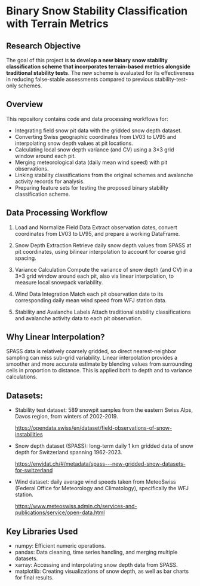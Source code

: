 # Binary Snow Stability Classification with Terrain Metrics

## Research Objective
The goal of this project is **to develop a new binary snow stability classification scheme that incorporates terrain-based metrics alongside traditional stability tests**.
The new scheme is evaluated for its effectiveness in reducing false-stable assessments compared to previous stability-test-only schemes.

## Overview
This repository contains code and data processing workflows for:
- Integrating field snow pit data with the gridded snow depth dataset.
- Converting Swiss geographic coordinates from LV03 to LV95 and interpolating snow depth values at pit locations.
- Calculating local snow depth variance (and CV) using a 3×3 grid window around each pit.
- Merging meteorological data (daily mean wind speed) with pit observations.
- Linking stability classifications from the original schemes and avalanche activity records for analysis.
- Preparing feature sets for testing the proposed binary stability classification scheme.

## Data Processing Workflow
1. Load and Normalize Field Data
   Extract observation dates, convert coordinates from LV03 to LV95, and prepare a working DataFrame.
   
2. Snow Depth Extraction
   Retrieve daily snow depth values from SPASS at pit coordinates, using bilinear interpolation to account for coarse grid spacing.

3. Variance Calculation
   Compute the variance of snow depth (and CV) in a 3×3 grid window around each pit, also via linear interpolation, to measure local snowpack variability.

4. Wind Data Integration
   Match each pit observation date to its corresponding daily mean wind speed from WFJ station data.

5. Stability and Avalanche Labels
   Attach traditional stability classifications and avalanche activity data to each pit observation.

## Why Linear Interpolation?
SPASS data is relatively coarsely gridded, so direct nearest-neighbor sampling can miss sub-grid variability. Linear interpolation provides a smoother and more accurate estimate by blending values from surrounding cells in proportion to distance. This is applied both to depth and to variance calculations.

## Datasets:
- Stability test dataset: 589 snowpit samples from the eastern Swiss Alps, Davos region, from winters of 2002-2019.

   https://opendata.swiss/en/dataset/field-observations-of-snow-instabilities
- Snow depth dataset (SPASS): long-term daily 1 km gridded data of snow depth for Switzerland spanning 1962-2023.

   https://envidat.ch/#/metadata/spass---new-gridded-snow-datasets-for-switzerland
- Wind dataset: daily average wind speeds taken from MeteoSwiss (Federal Office for Meteorology and Climatology), specifically the WFJ station.

   https://www.meteoswiss.admin.ch/services-and-publications/service/open-data.html

## Key Libraries Used
- numpy: Efficient numeric operations.
- pandas: Data cleaning, time series handling, and merging multiple datasets.
- xarray: Accessing and interpolating snow depth data from SPASS.
- matplotlib: Creating visualizations of snow depth, as well as bar charts for final results.
